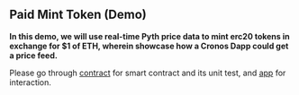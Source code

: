 ## Paid Mint Token (Demo)

**In this demo, we will use real-time Pyth price data to mint erc20 tokens in exchange for $1 of ETH, wherein showcase how a Cronos Dapp could get a price feed.**

Please go through [contract](./contract/README.md) for smart contract and its unit test, and [app](./app/readme.md) for interaction.

